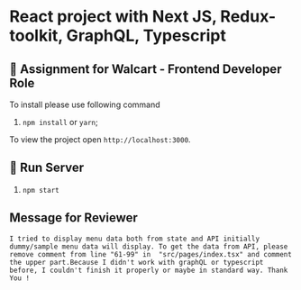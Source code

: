 # React project with Next JS, Redux-toolkit, GraphQL, Typescript

## 🚀 Assignment for Walcart - Frontend Developer Role

To install please use following command

1. `npm install` or `yarn`;

To view the project open `http://localhost:3000`.

## 🤝 Run Server

1. `npm start`

## Message for Reviewer

`I tried to display menu data both from state and API initially dummy/sample menu data will display. To get the data from API, please remove comment from line "61-99" in  "src/pages/index.tsx" and comment the upper part.Because I didn't work with graphQL or typescript before, I couldn't finish it properly or maybe in standard way. Thank You !`
